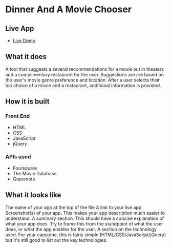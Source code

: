 # Dinner And A Movie Chooser

## Live App
- [Live Demo](https://asiede.github.io/Dinner-And-A-Movie/)

## What it does
A tool that suggests a several recommendations for a movie out in theaters and a complimentary restaurant for the user. Suggestions are are based on the user's movie genre preference and location. After a user selects their top choice of a movie and a restaurant, additional information is provided.

## How it is built
### Front End
* HTML
* CSS
* JavaScript
* jQuery
### APIs used
* Foursquare
* The Movie Database
* Gracenote

## What it looks like

The name of your app at the top of the file
A link to your live app
Screenshot(s) of your app. This makes your app description much easier to understand.
A summary section. This should have a concise explanation of what your app does. Try to frame this from the standpoint of what the user does, or what the app enables for the user.
A section on the technology used. For your capstone, this is fairly simple (HTML/CSS/JavaScript/jQuery) but it's still good to list out the key technologies.
